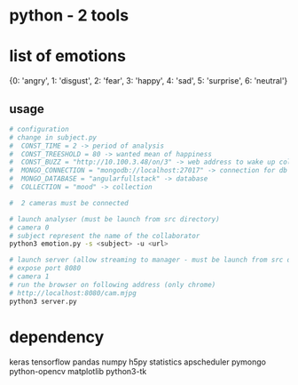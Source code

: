 # python - 2 tools
 
# list of emotions
{0: 'angry', 1: 'disgust', 2: 'fear', 3: 'happy', 4: 'sad', 5: 'surprise', 6: 'neutral'}

## usage

```bash
# configuration
# change in subject.py
#  CONST_TIME = 2 -> period of analysis
#  CONST_TREESHOLD = 80 -> wanted mean of happiness 
#  CONST_BUZZ = "http://10.100.3.48/on/3" -> web address to wake up collaboratpor
#  MONGO_CONNECTION = "mongodb://localhost:27017" -> connection for db
#  MONGO_DATABASE = "angularfullstack" -> database
#  COLLECTION = "mood" -> collection

#  2 cameras must be connected

# launch analyser (must be launch from src directory)
# camera 0 
# subject represent the name of the collaborator
python3 emotion.py -s <subject> -u <url>

# launch server (allow streaming to manager - must be launch from src directory)
# expose port 8080
# camera 1 
# run the browser on following address (only chrome)
# http://localhost:8080/cam.mjpg
python3 server.py 


```

# dependency
keras
tensorflow
pandas
numpy
h5py
statistics
apscheduler
pymongo
python-opencv
matplotlib
python3-tk
